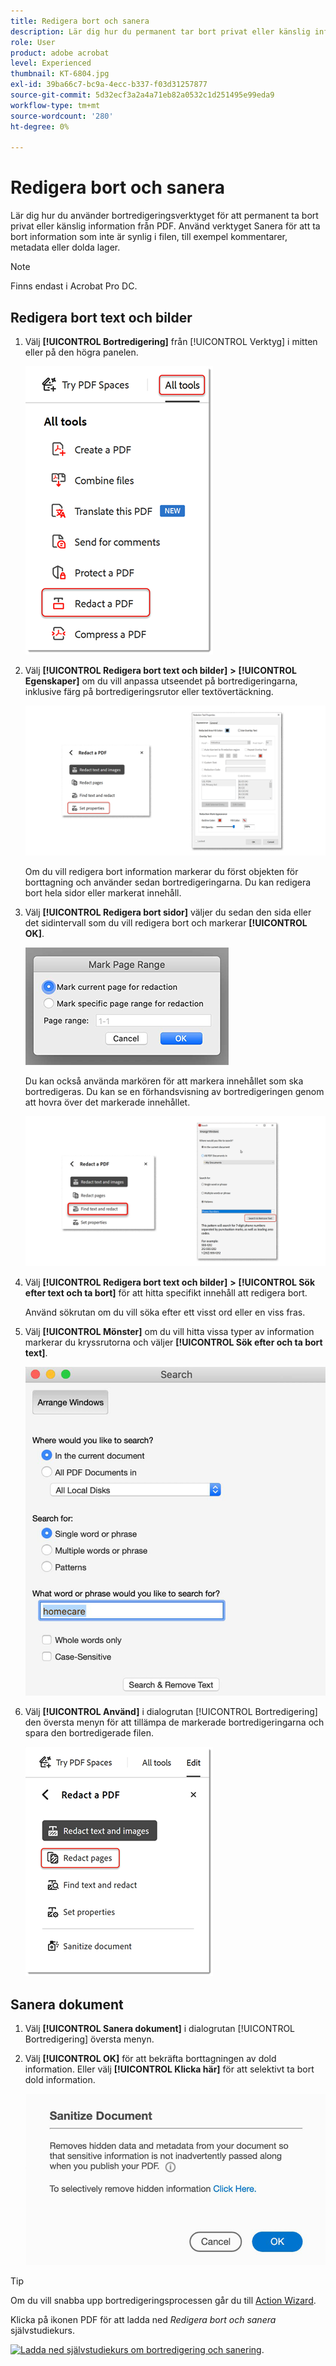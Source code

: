 ```yaml
---
title: Redigera bort och sanera
description: Lär dig hur du permanent tar bort privat eller känslig information från PDF
role: User
product: adobe acrobat
level: Experienced
thumbnail: KT-6804.jpg
exl-id: 39ba66c7-bc9a-4ecc-b337-f03d31257877
source-git-commit: 5d32ecf3a2a4a71eb82a0532c1d251495e99eda9
workflow-type: tm+mt
source-wordcount: '280'
ht-degree: 0%

---
```


# Redigera bort och sanera

Lär dig hur du använder bortredigeringsverktyget för att permanent ta bort privat eller känslig information från PDF. Använd verktyget Sanera för att ta bort information som inte är synlig i filen, till exempel kommentarer, metadata eller dolda lager.

>[!NOTE]
>
>Finns endast i Acrobat Pro DC.

## Redigera bort text och bilder

1. Välj **[!UICONTROL Bortredigering]** från [!UICONTROL Verktyg] i mitten eller på den högra panelen.

   ![Bortredigeringssteg 1](../assets/Redact_1.png)

1. Välj **[!UICONTROL Redigera bort text och bilder]** **>** **[!UICONTROL Egenskaper]** om du vill anpassa utseendet på bortredigeringarna, inklusive färg på bortredigeringsrutor eller textövertäckning.

   ![Bortredigeringssteg 2](../assets/Redact_2.png)

   Om du vill redigera bort information markerar du först objekten för borttagning och använder sedan bortredigeringarna. Du kan redigera bort hela sidor eller markerat innehåll.

1. Välj **[!UICONTROL Redigera bort sidor]** väljer du sedan den sida eller det sidintervall som du vill redigera bort och markerar **[!UICONTROL OK]**.

   ![Bortredigeringssteg 4](../assets/Redact_3.png)

   Du kan också använda markören för att markera innehållet som ska bortredigeras. Du kan se en förhandsvisning av bortredigeringen genom att hovra över det markerade innehållet.

   ![Bortredigeringssteg 5a](../assets/Redact_4.png)

1. Välj **[!UICONTROL Redigera bort text och bilder]** **>** **[!UICONTROL Sök efter text och ta bort]** för att hitta specifikt innehåll att redigera bort.

   Använd sökrutan om du vill söka efter ett visst ord eller en viss fras.

1. Välj **[!UICONTROL Mönster]** om du vill hitta vissa typer av information markerar du kryssrutorna och väljer **[!UICONTROL Sök efter och ta bort text]**.

   ![Bortredigeringssteg 5b](../assets/Redact_5.png)

1. Välj **[!UICONTROL Använd]** i dialogrutan [!UICONTROL Bortredigering] den översta menyn för att tillämpa de markerade bortredigeringarna och spara den bortredigerade filen.

   ![Bortredigeringssteg 6](../assets/Redact_6.png)

## Sanera dokument

1. Välj **[!UICONTROL Sanera dokument]** i dialogrutan [!UICONTROL Bortredigering] översta menyn.

1. Välj **[!UICONTROL OK]** för att bekräfta borttagningen av dold information. Eller välj **[!UICONTROL Klicka här]** för att selektivt ta bort dold information.

   ![Sanera steg 2](../assets/Redact_7.png)

>[!TIP]
>
>Om du vill snabba upp bortredigeringsprocessen går du till [Action Wizard](../advanced-tasks/action.md).

Klicka på ikonen PDF för att ladda ned *Redigera bort och sanera* självstudiekurs.

[![Ladda ned självstudiekurs om bortredigering och sanering](../assets/acrobat_PDF_96.png)](../assets/AcrobatDCRedact.pdf).
